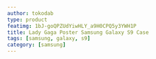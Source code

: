 ```yaml
---
author: tokodab
type: product
featimg: 1bJ-goQPZUdYiwHLY_a9H0CPQ5y3YWH1P
title: Lady Gaga Poster Samsung Galaxy S9 Case
tags: [samsung, galaxy, s9]
category: [samsung]
---
```

